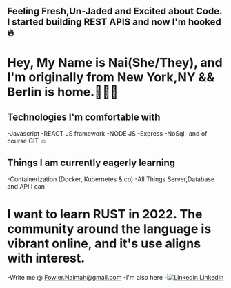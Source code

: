 
## Feeling Fresh,Un-Jaded and Excited about Code. I started building REST APIS and now I'm hooked 🔥

# Hey, My Name is Nai(She/They), and I'm originally from New York,NY && Berlin is home.💫🏳️‍🌈

## Technologies I'm comfortable with
-Javascript
-REACT JS framework
-NODE JS
-Express
-NoSql
-and of course GIT ☺️

## Things I am currently eagerly learning
-Containerization (Docker, Kubernetes & co)
-All Things Server,Database and API I can

# I want to learn RUST in 2022. The community around the language is vibrant online, and it's use aligns with interest. 

 -Write me @ Fowler.Naimah@gmail.com
 -I'm also here
 -[![Linkedin](https://i.stack.imgur.com/gVE0j.png) LinkedIn](https://www.linkedin.com/in/nai-fowler/)

